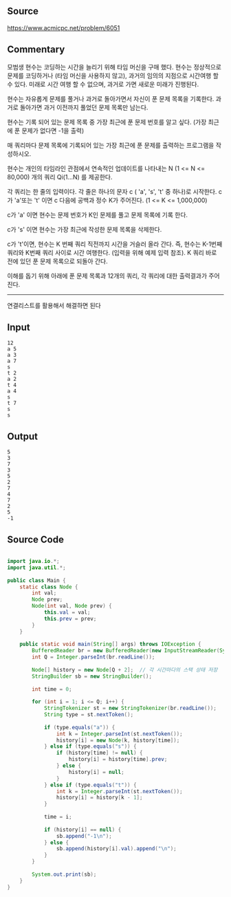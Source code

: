 ## Source

https://www.acmicpc.net/problem/6051  

## Commentary 

모범생 현수는 코딩하는 시간을 늘리기 위해 타임 머신을 구매 했다. 현수는 정상적으로 문제를 코딩하거나 (타임 머신을 사용하지 않고), 과거의 임의의 지점으로 시간여행 할 수 있다.  미래로 시간 여행 할 수 없으며, 과거로 가면 새로운 미래가 진행된다.  
  
현수는 자유롭게 문제를 풀거나 과거로 돌아가면서 자신이 푼 문제 목록을 기록한다. 과거로 돌아가면 과거 이전까지 풀었던 문제 목록만 남는다.  
  
현수는  기록 되어 있는 문제 목록 중 가장 최근에 푼 문제 번호를 알고 싶다. (가장 최근에 푼 문제가 없다면 -1을 출력)  
  
매 쿼리마다 문제 목록에 기록되어 있는 가장 최근에 푼 문제를 출력하는 프로그램을 작성하시오.  
  
현수는 개인의 타임라인 관점에서 연속적인 업데이트를 나타내는  N (1 <= N <= 80,000) 개의 쿼리 Qi(1...N) 를 제공한다.  
  
각 쿼리는 한 줄의 입력이다. 각 줄은 하나의 문자 c ( 'a', 's', 't' 중 하나)로 시작한다. c가 'a'또는 't' 이면 c 다음에 공백과 정수 K가 주어진다. (1 <= K <= 1,000,000)  
  
c가 'a' 이면 현수는 문제 번호가 K인 문제를 풀고 문제 목록에 기록 한다.  
  
c가 's' 이면 현수는 가장 최근에 작성한 문제 목록을 삭제한다.  
  
c가 't'이면, 현수는 K 번째 쿼리 직전까지 시간을 거슬러 올라 간다. 즉, 현수는 K-1번째 쿼리와 K번째 쿼리 사이로 시간 여행한다. (입력을 위해 예제 입력 참조). K 쿼리  바로 전에 있던 푼 문제 목록으로 되돌아 간다.  
  
이해를 돕기 위해 아래에 푼 문제 목록과 12개의 쿼리, 각 쿼리에 대한 출력결과가 주어진다.  
  
---  
  
연결리스트를 활용해서 해결하면 된다  
  
## Input

```
12  
a 5  
a 3  
a 7  
s  
t 2  
a 2  
t 4  
a 4  
s  
t 7  
s  
s  
```

## Output

```
5  
3  
7  
3  
5  
2  
7  
4  
7  
2  
5  
-1  
```

## Source Code

```java

import java.io.*;  
import java.util.*;  
  
public class Main {  
    static class Node {  
        int val;  
        Node prev;  
        Node(int val, Node prev) {  
            this.val = val;  
            this.prev = prev;  
        }  
    }  
  
    public static void main(String[] args) throws IOException {  
        BufferedReader br = new BufferedReader(new InputStreamReader(System.in));  
        int Q = Integer.parseInt(br.readLine());  
  
        Node[] history = new Node[Q + 2];  // 각 시간마다의 스택 상태 저장  
        StringBuilder sb = new StringBuilder();  
  
        int time = 0;  
  
        for (int i = 1; i <= Q; i++) {  
            StringTokenizer st = new StringTokenizer(br.readLine());  
            String type = st.nextToken();  
  
            if (type.equals("a")) {  
                int k = Integer.parseInt(st.nextToken());  
                history[i] = new Node(k, history[time]);  
            } else if (type.equals("s")) {  
                if (history[time] != null) {  
                    history[i] = history[time].prev;  
                } else {  
                    history[i] = null;  
                }  
            } else if (type.equals("t")) {  
                int k = Integer.parseInt(st.nextToken());  
                history[i] = history[k - 1];  
            }  
  
            time = i;  
  
            if (history[i] == null) {  
                sb.append("-1\n");  
            } else {  
                sb.append(history[i].val).append("\n");  
            }  
        }  
  
        System.out.print(sb);  
    }  
}  
```
